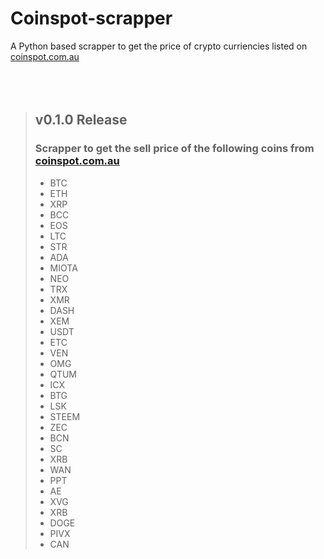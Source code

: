 # **Coinspot-scrapper**
A Python based scrapper to get the price of crypto curriencies listed on [coinspot.com.au](https://www.coinspot.com.au?affiliate=9NU13)
<br><br><br><br>


> ## **v0.1.0 Release**
> ### Scrapper to get the sell price of the following coins from [coinspot.com.au](https://www.coinspot.com.au?affiliate=9NU13)
> * BTC 
> * ETH 
> * XRP 
> * BCC 
> * EOS 
> * LTC 
> * STR 
> * ADA 
> * MIOTA 
> * NEO 
> * TRX 
> * XMR 
> * DASH 
> * XEM 
> * USDT 
> * ETC 
> * VEN 
> * OMG 
> * QTUM 
> * ICX 
> * BTG 
> * LSK 
> * STEEM 
> * ZEC 
> * BCN 
> * SC 
> * XRB 
> * WAN 
> * PPT 
> * AE 
> * XVG 
> * XRB 
> * DOGE 
> * PIVX 
> * CAN
